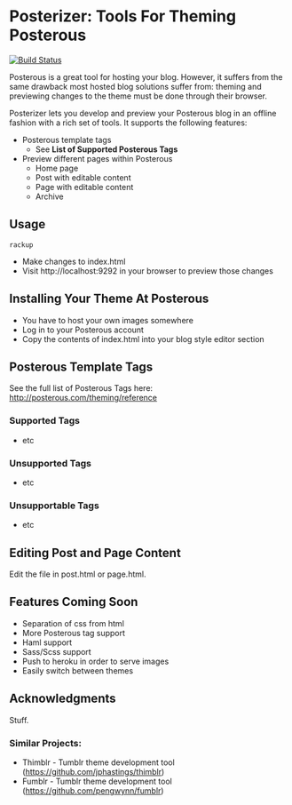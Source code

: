 # Posterizer: Tools For Theming Posterous

[![Build Status](https://secure.travis-ci.org/jessmartin/posterizer.png)](http://travis-ci.org/jessmartin/posterizer)

Posterous is a great tool for hosting your blog. However, it suffers
from the same drawback most hosted blog solutions suffer from: theming
and previewing changes to the theme must be done through their browser.

Posterizer lets you develop and preview your Posterous blog in an 
offline fashion with a rich set of tools.  It supports the following
features:

* Posterous template tags
  * See __List of Supported Posterous Tags__
* Preview different pages within Posterous
  * Home page
  * Post with editable content
  * Page with editable content
  * Archive

## Usage

    rackup

* Make changes to index.html
* Visit http://localhost:9292 in your browser to preview those changes

## Installing Your Theme At Posterous

* You have to host your own images somewhere
* Log in to your Posterous account
* Copy the contents of index.html into your blog style editor section

## Posterous Template Tags

See the full list of Posterous Tags here: http://posterous.com/theming/reference

### Supported Tags

* etc

### Unsupported Tags

* etc

### Unsupportable Tags

* etc

## Editing Post and Page Content

Edit the file in post.html or page.html.

## Features Coming Soon

* Separation of css from html
* More Posterous tag support
* Haml support
* Sass/Scss support
* Push to heroku in order to serve images
* Easily switch between themes

## Acknowledgments

Stuff.

### Similar Projects:

* Thimblr - Tumblr theme development tool (https://github.com/jphastings/thimblr)
* Fumblr - Tumblr theme development tool (https://github.com/pengwynn/fumblr)
